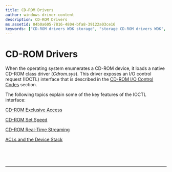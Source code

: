 ```yaml
---
title: CD-ROM Drivers
author: windows-driver-content
description: CD-ROM Drivers
ms.assetid: 04b0a605-7816-4804-bfa8-39122a03ce16
keywords: ["CD-ROM drivers WDK storage", "storage CD-ROM drivers WDK", "storage drivers WDK , CD-ROM", "IOCTLs WDK CD-ROM"]
---
```


# CD-ROM Drivers


When the operating system enumerates a CD-ROM device, it loads a native CD-ROM class driver (*Cdrom.sys*). This driver exposes an I/O control request (IOCTL) interface that is described in the [CD-ROM I/O Control Codes](https://msdn.microsoft.com/library/windows/hardware/ff551394) section.

The following topics explain some of the key features of the IOCTL interface:

[CD-ROM Exclusive Access](cd-rom-exclusive-access-mode.md)

[CD-ROM Set Speed](cd-rom-set-speed.md)

[CD-ROM Real-Time Streaming](cd-rom-real-time-streaming-.md)

[ACLs and the Device Stack](acls-and-the-device-stack.md)

 

 


--------------------


